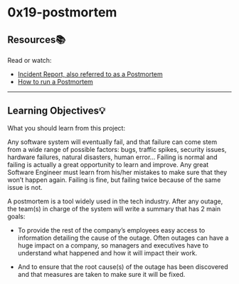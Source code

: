 # 0x19-postmortem

## Resources:books:
Read or watch:
* [Incident Report, also referred to as a Postmortem](https://intranet.hbtn.io/rltoken/QTu2_ZVW8f-2weQGOQvc9w)
* [How to run a Postmortem](https://intranet.hbtn.io/rltoken/uost5-f-wlp7CV2a6OLVKQ)

---
## Learning Objectives:bulb:
What you should learn from this project:

Any software system will eventually fail, and that failure can come stem from a wide range of possible factors: bugs, traffic spikes, security issues, hardware failures, natural disasters, human error… Failing is normal and failing is actually a great opportunity to learn and improve. Any great Software Engineer must learn from his/her mistakes to make sure that they won’t happen again. Failing is fine, but failing twice because of the same issue is not.

A postmortem is a tool widely used in the tech industry. After any outage, the team(s) in charge of the system will write a summary that has 2 main goals:

* To provide the rest of the company’s employees easy access to information detailing the cause of the outage. Often outages can have a huge impact on a company, so managers and executives have to understand what happened and how it will impact their work.

* And to ensure that the root cause(s) of the outage has been discovered and that measures are taken to make sure it will be fixed.

